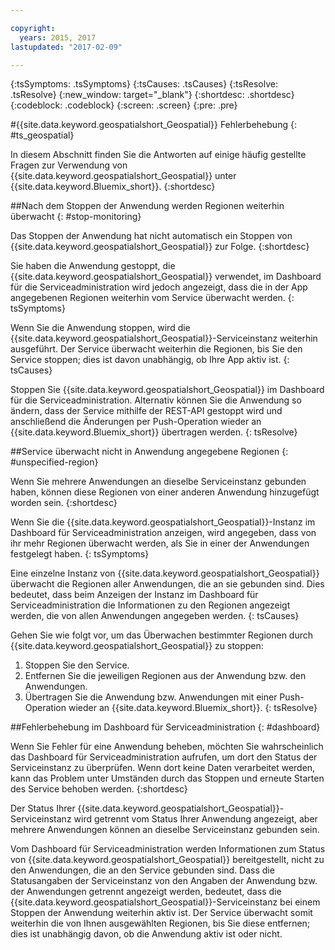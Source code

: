 ```yaml
---

copyright:
  years: 2015, 2017
lastupdated: "2017-02-09"

---
```


<!-- Attribute definitions --> 
{:tsSymptoms: .tsSymptoms} 
{:tsCauses: .tsCauses} 
{:tsResolve: .tsResolve} 
{:new_window: target="_blank"}
{:shortdesc: .shortdesc}
{:codeblock: .codeblock}
{:screen: .screen}
{:pre: .pre}

#{{site.data.keyword.geospatialshort_Geospatial}} Fehlerbehebung 
{: #ts_geospatial}


In diesem Abschnitt finden Sie die Antworten auf einige häufig gestellte Fragen zur Verwendung von {{site.data.keyword.geospatialshort_Geospatial}} unter {{site.data.keyword.Bluemix_short}}.
{:shortdesc}

##Nach dem Stoppen der Anwendung werden Regionen weiterhin überwacht
{: #stop-monitoring}


Das Stoppen der Anwendung hat nicht automatisch ein Stoppen von {{site.data.keyword.geospatialshort_Geospatial}} zur Folge.
{:shortdesc}


Sie haben die Anwendung gestoppt, die {{site.data.keyword.geospatialshort_Geospatial}} verwendet, im Dashboard für
die Serviceadministration wird jedoch angezeigt, dass die in der App angegebenen Regionen weiterhin vom Service überwacht werden.
{: tsSymptoms}


Wenn Sie die Anwendung stoppen, wird die {{site.data.keyword.geospatialshort_Geospatial}}-Serviceinstanz weiterhin ausgeführt. Der Service überwacht weiterhin die Regionen, bis Sie den Service stoppen; dies ist davon unabhängig, ob
Ihre App aktiv ist. 
{: tsCauses}


Stoppen Sie {{site.data.keyword.geospatialshort_Geospatial}} im Dashboard für die Serviceadministration. Alternativ können Sie die Anwendung so ändern, dass der Service mithilfe der REST-API gestoppt wird und anschließend die Änderungen per Push-Operation wieder an {{site.data.keyword.Bluemix_short}} übertragen werden.
{: tsResolve}

##Service überwacht nicht in Anwendung angegebene Regionen
{: #unspecified-region}



Wenn Sie mehrere Anwendungen an dieselbe Serviceinstanz gebunden haben, können diese Regionen von einer anderen Anwendung hinzugefügt worden sein.
{:shortdesc}



Wenn Sie die {{site.data.keyword.geospatialshort_Geospatial}}-Instanz im Dashboard für Serviceadministration anzeigen, wird angegeben, dass von ihr mehr Regionen überwacht werden, als Sie in einer der Anwendungen festgelegt haben.
{: tsSymptoms}

Eine einzelne Instanz von {{site.data.keyword.geospatialshort_Geospatial}} überwacht die Regionen aller Anwendungen, die an sie gebunden sind. Dies bedeutet, dass beim Anzeigen der Instanz im Dashboard für Serviceadministration die Informationen zu den Regionen angezeigt werden, die von allen Anwendungen angegeben werden.
{: tsCauses}

Gehen Sie wie folgt vor, um das Überwachen bestimmter Regionen durch {{site.data.keyword.geospatialshort_Geospatial}} zu stoppen:

1. Stoppen Sie den Service.
2. Entfernen Sie die jeweiligen Regionen aus der Anwendung bzw. den Anwendungen.
3. Übertragen Sie die Anwendung bzw. Anwendungen mit einer Push-Operation wieder an {{site.data.keyword.Bluemix_short}}.
{: tsResolve}


##Fehlerbehebung im Dashboard für Serviceadministration
{: #dashboard}

Wenn Sie Fehler für eine Anwendung beheben, möchten Sie wahrscheinlich das Dashboard für Serviceadministration aufrufen, um dort den Status der Serviceinstanz zu überprüfen. Wenn dort keine Daten verarbeitet werden, kann das Problem unter Umständen durch das Stoppen und erneute Starten des Service behoben werden.
{:shortdesc}

Der Status Ihrer {{site.data.keyword.geospatialshort_Geospatial}}-Serviceinstanz wird getrennt vom Status Ihrer Anwendung angezeigt, aber mehrere Anwendungen können an dieselbe Serviceinstanz gebunden sein. 

Vom Dashboard für Serviceadministration werden Informationen zum Status von {{site.data.keyword.geospatialshort_Geospatial}} bereitgestellt, nicht zu den Anwendungen, die an den Service gebunden sind. Dass die Statusangaben der Serviceinstanz von den Angaben der Anwendung bzw. der Anwendungen getrennt angezeigt werden, bedeutet, dass die {{site.data.keyword.geospatialshort_Geospatial}}-Serviceinstanz bei einem Stoppen der Anwendung weiterhin aktiv ist. Der Service überwacht somit weiterhin die von Ihnen ausgewählten Regionen, bis Sie diese entfernen; dies ist unabhängig davon, ob die Anwendung aktiv ist oder nicht.
